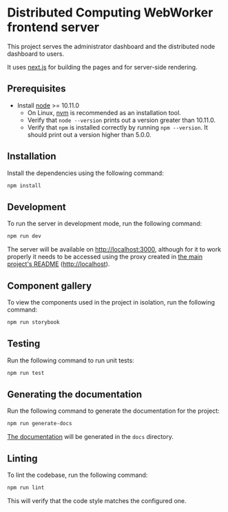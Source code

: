 # Distributed Computing WebWorker frontend server

This project serves the administrator dashboard and the distributed node dashboard to users.

It uses [next.js](https://github.com/zeit/next.js/) for building the pages and for server-side
rendering.

## Prerequisites

- Install [node](https://nodejs.org/en/) >= 10.11.0
  - On Linux, [nvm](https://github.com/creationix/nvm) is recommended as an installation tool.
  - Verify that `node --version` prints out a version greater than 10.11.0.
  - Verify that `npm` is installed correctly by running `npm --version`. It should print out a
    version higher than 5.0.0.

## Installation

Install the dependencies using the following command:

```sh
npm install
```

## Development

To run the server in development mode, run the following command:

```sh
npm run dev
```

The server will be available on [http://localhost:3000](http://localhost:3000), although for it to
work properly it needs to be accessed using the proxy created in [the main project's
README](../README.md) ([http://localhost](http://localhost)).

## Component gallery

To view the components used in the project in isolation, run the following command:

```sh
npm run storybook
```

## Testing

Run the following command to run unit tests:

```sh
npm run test
```

## Generating the documentation

Run the following command to generate the documentation for the project:

```sh
npm run generate-docs
```

[The documentation](docs/index.html) will be generated in the `docs` directory.

## Linting

To lint the codebase, run the following command:

```sh
npm run lint
```

This will verify that the code style matches the configured one.
